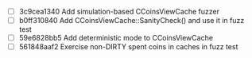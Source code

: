 - [ ] 3c9cea1340 Add simulation-based CCoinsViewCache fuzzer
- [ ] b0ff310840 Add CCoinsViewCache::SanityCheck() and use it in fuzz test
- [ ] 59e6828bb5 Add deterministic mode to CCoinsViewCache
- [ ] 561848aaf2 Exercise non-DIRTY spent coins in caches in fuzz test